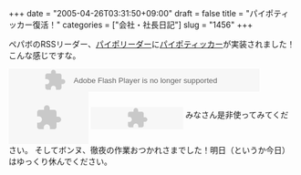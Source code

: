 +++
date = "2005-04-26T03:31:50+09:00"
draft = false
title = "パイポティッカー復活！"
categories = ["会社・社長日記"]
slug = "1456"
+++

ペパボのRSSリーダー、<a href="http://paipo.jp" target="_blank">パイポリーダー</a>に<a href="http://paipo.jp/ticker.html" target="_blank">パイポティッカー</a>が実装されました！
こんな感じですな。
<object classid="clsid:d27cdb6e-ae6d-11cf-96b8-444553540000" codebase="http://fpdownload.macromedia.com/pub/shockwave/cabs/flash/swflash.cab#version=6,0,0,0" width="440" height="40" id="type1" align="middle">
<param name="allowScriptAccess" value="sameDomain" />
<param name="movie" value="http://paipo.jp//ticker/type1.swf" />
<param name="quality" value="high" />
<param name="bgcolor" value="#ffffff" />
<param name="FlashVars" value="BASE_URI=http://paipo.jp/&USER_ID=ieiri" />
<embed src="http://paipo.jp//ticker/type1.swf" FlashVars="BASE_URI=http://paipo.jp/&USER_ID=ieiri" quality="high" bgcolor="#ffffff" width="440" height="40" name="type1" align="middle" allowScriptAccess="sameDomain" type="application/x-shockwave-flash" pluginspage="http://www.macromedia.com/go/getflashplayer" />
</object>
<object classid="clsid:d27cdb6e-ae6d-11cf-96b8-444553540000" codebase="http://fpdownload.macromedia.com/pub/shockwave/cabs/flash/swflash.cab#version=6,0,0,0" width="140" height="92" id="type2" align="middle">
<param name="allowScriptAccess" value="sameDomain" />
<param name="movie" value="http://paipo.jp//ticker/type2.swf" />
<param name="quality" value="high" />
<param name="bgcolor" value="#ffffff" />
<param name="FlashVars" value="BASE_URI=http://paipo.jp/&USER_ID=ieiri" />
<embed src="http://paipo.jp//ticker/type2.swf" FlashVars="BASE_URI=http://paipo.jp/&USER_ID=ieiri" quality="high" bgcolor="#ffffff" width="140" height="92" name="type2" align="middle" allowScriptAccess="sameDomain" type="application/x-shockwave-flash" pluginspage="http://www.macromedia.com/go/getflashplayer" />
</object>
<object classid="clsid:d27cdb6e-ae6d-11cf-96b8-444553540000" codebase="http://fpdownload.macromedia.com/pub/shockwave/cabs/flash/swflash.cab#version=6,0,0,0" width="162" height="39" id="type3" align="middle">
<param name="allowScriptAccess" value="sameDomain" />
<param name="movie" value="http://paipo.jp//ticker/type3.swf" />
<param name="quality" value="high" />
<param name="bgcolor" value="#ffffff" />
<param name="FlashVars" value="BASE_URI=http://paipo.jp/&USER_ID=ieiri" />
<embed src="http://paipo.jp//ticker/type3.swf" FlashVars="BASE_URI=http://paipo.jp/&USER_ID=ieiri" quality="high" bgcolor="#ffffff" width="162" height="39" name="type3" align="middle" allowScriptAccess="sameDomain" type="application/x-shockwave-flash" pluginspage="http://www.macromedia.com/go/getflashplayer" />
</object>
みなさん是非使ってみてください。
そしてボンヌ、徹夜の作業おつかれさまでした！明日（というか今日）はゆっくり休んでください。
